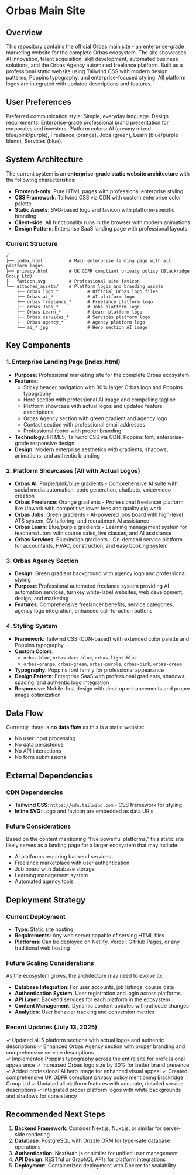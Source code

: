 # Orbas Main Site

## Overview

This repository contains the official Orbas main site - an enterprise-grade marketing website for the complete Orbas ecosystem. The site showcases AI innovation, talent acquisition, skill development, automated business solutions, and the Orbas Agency automated freelance platform. Built as a professional static website using Tailwind CSS with modern design patterns, Poppins typography, and enterprise-focused styling. All platform logos are integrated with updated descriptions and features.

## User Preferences

Preferred communication style: Simple, everyday language.
Design requirements: Enterprise-grade professional brand presentation for corporates and investors.
Platform colors: AI (creamy mixed blue/pink/purple), Freelance (orange), Jobs (green), Learn (blue/purple blend), Services (blue).

## System Architecture

The current system is an **enterprise-grade static website architecture** with the following characteristics:

- **Frontend-only**: Pure HTML pages with professional enterprise styling
- **CSS Framework**: Tailwind CSS via CDN with custom enterprise color palette
- **Static Assets**: SVG-based logo and favicon with platform-specific branding
- **Client-side**: All functionality runs in the browser with modern animations
- **Design Pattern**: Enterprise SaaS landing page with professional layouts

### Current Structure
```
/
├── index.html          # Main enterprise landing page with all platform logos
├── privacy.html        # UK GDPR compliant privacy policy (Blackridge Group Ltd)
├── favicon.svg         # Professional site favicon
└── attached_assets/    # Platform logos and branding assets
    ├── orbas logo_*           # Official Orbas logo files
    ├── Orbas ai_*             # AI platform logo
    ├── orbas freelance_*      # Freelance platform logo  
    ├── orbas Jobs_*           # Jobs platform logo
    ├── Orbas Learn_*          # Learn platform logo
    ├── Orbas services_*       # Services platform logo
    ├── Orbas agency_*         # Agency platform logo
    └── ai_*.jpg               # Hero section AI image
```

## Key Components

### 1. Enterprise Landing Page (index.html)
- **Purpose**: Professional marketing site for the complete Orbas ecosystem
- **Features**: 
  - Sticky header navigation with 30% larger Orbas logo and Poppins typography
  - Hero section with professional AI image and compelling tagline
  - Platform showcase with actual logos and updated feature descriptions
  - Orbas Agency section with green gradient and agency logo
  - Contact section with professional email addresses
  - Professional footer with proper branding
- **Technology**: HTML5, Tailwind CSS via CDN, Poppins font, enterprise-grade responsive design
- **Design**: Modern enterprise aesthetics with gradients, shadows, animations, and authentic branding

### 2. Platform Showcases (All with Actual Logos)
- **Orbas AI**: Purple/pink/blue gradients - Comprehensive AI suite with social media automation, code generation, chatbots, voice/video creation
- **Orbas Freelance**: Orange gradients - Professional freelancer platform like Upwork with competitive lower fees and quality gig work
- **Orbas Jobs**: Green gradients - AI-powered jobs board with high-level ATS system, CV tailoring, and recruitment AI assistance
- **Orbas Learn**: Blue/purple gradients - Learning management system for teachers/tutors with course sales, live classes, and AI assistance
- **Orbas Services**: Blue/indigo gradients - On-demand service platform for accountants, HVAC, construction, and easy booking system

### 3. Orbas Agency Section
- **Design**: Green gradient background with agency logo and professional styling
- **Purpose**: Professional automated freelance system providing AI automation services, turnkey white-label websites, web development, design, and marketing
- **Features**: Comprehensive freelancer benefits, service categories, agency logo integration, enhanced call-to-action buttons

### 4. Styling System
- **Framework**: Tailwind CSS (CDN-based) with extended color palette and Poppins typography
- **Custom Colors**: 
  - `orbas-blue`, `orbas-dark-blue`, `orbas-light-blue`
  - `orbas-orange`, `orbas-green`, `orbas-purple`, `orbas-pink`, `orbas-cream`
- **Typography**: Poppins font family for professional appearance
- **Design Pattern**: Enterprise SaaS with professional gradients, shadows, spacing, and authentic logo integration
- **Responsive**: Mobile-first design with desktop enhancements and proper image optimization

## Data Flow

Currently, there is **no data flow** as this is a static website:
- No user input processing
- No data persistence
- No API interactions
- No form submissions

## External Dependencies

### CDN Dependencies
- **Tailwind CSS**: `https://cdn.tailwind.com` - CSS framework for styling
- **Inline SVG**: Logo and favicon are embedded as data URIs

### Future Considerations
Based on the content mentioning "five powerful platforms," this static site likely serves as a landing page for a larger ecosystem that may include:
- AI platforms requiring backend services
- Freelance marketplace with user authentication
- Job board with database storage
- Learning management system
- Automated agency tools

## Deployment Strategy

### Current Deployment
- **Type**: Static site hosting
- **Requirements**: Any web server capable of serving HTML files
- **Platforms**: Can be deployed on Netlify, Vercel, GitHub Pages, or any traditional web hosting

### Future Scaling Considerations
As the ecosystem grows, the architecture may need to evolve to:
- **Database Integration**: For user accounts, job listings, course data
- **Authentication System**: User registration and login across platforms
- **API Layer**: Backend services for each platform in the ecosystem
- **Content Management**: Dynamic content updates without code changes
- **Analytics**: User behavior tracking and conversion metrics

### Recent Updates (July 13, 2025)
✓ Updated all 5 platform sections with actual logos and authentic descriptions
✓ Enhanced Orbas Agency section with proper branding and comprehensive service descriptions  
✓ Implemented Poppins typography across the entire site for professional appearance
✓ Increased Orbas logo size by 30% for better brand presence
✓ Added professional AI hero image for enhanced visual appeal
✓ Created comprehensive UK GDPR compliant privacy policy mentioning Blackridge Group Ltd
✓ Updated all platform features with accurate, detailed service descriptions
✓ Integrated proper platform logos with white backgrounds and shadows for consistency

## Recommended Next Steps
1. **Backend Framework**: Consider Next.js, Nuxt.js, or similar for server-side rendering
2. **Database**: PostgreSQL with Drizzle ORM for type-safe database operations
3. **Authentication**: NextAuth.js or similar for unified user management
4. **API Design**: RESTful or GraphQL APIs for platform integrations
5. **Deployment**: Containerized deployment with Docker for scalability
